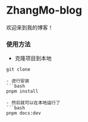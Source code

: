 # ZhangMo-blog
欢迎来到我的博客！

### 使用方法
- 克隆项目到本地
```git 
git clone
 
- 进行安装
```bash
pnpm install

- 然后就可以在本地运行了
```bash 
pnpm docs:dev




